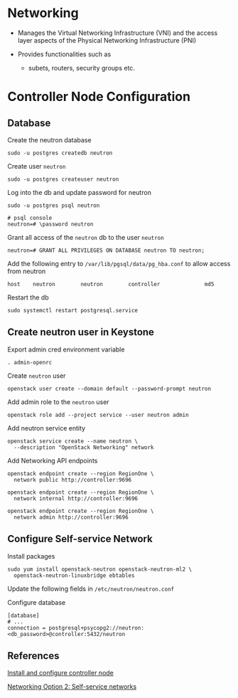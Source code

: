 # Networking

- Manages the Virtual Networking Infrastructure (VNI) and the access layer aspects
of the Physical Networking Infrastructure (PNI)

- Provides functionalities such as
    - subets, routers, security groups etc.

# Controller Node Configuration
## Database

Create the neutron database
```
sudo -u postgres createdb neutron
```

Create user `neutron`

```
sudo -u postgres createuser neutron
```

Log into the db and update password for neutron
```
sudo -u postgres psql neutron

# psql console
neutron=# \password neutron
```

Grant all access of the `neutron` db to the user `neutron`

```
neutron=# GRANT ALL PRIVILEGES ON DATABASE neutron TO neutron;
```

Add the following entry to `/var/lib/pgsql/data/pg_hba.conf` to allow access from neutron

```
host    neutron        neutron        controller              md5
```

Restart the db
```
sudo systemctl restart postgresql.service
```

## Create neutron user in Keystone
Export admin cred environment variable

```
. admin-openrc
```

Create `neutron` user
```
openstack user create --domain default --password-prompt neutron
```

Add admin role to the `neutron` user
```
openstack role add --project service --user neutron admin
```

Add neutron service entity
```
openstack service create --name neutron \
  --description "OpenStack Networking" network
```

Add Networking API endpoints
```
openstack endpoint create --region RegionOne \
  network public http://controller:9696

openstack endpoint create --region RegionOne \
  network internal http://controller:9696

openstack endpoint create --region RegionOne \
  network admin http://controller:9696
```

## Configure Self-service Network
Install packages
```
sudo yum install openstack-neutron openstack-neutron-ml2 \
  openstack-neutron-linuxbridge ebtables
```

Update the following fields in `/etc/neutron/neutron.conf`

Configure database
```
[database]
# ...
connection = postgresql+psycopg2://neutron:<db_password>@controller:5432/neutron
```


## References
[Install and configure controller node](https://docs.openstack.org/neutron/zed/install/controller-install-rdo.html)

[Networking Option 2: Self-service networks](https://docs.openstack.org/neutron/zed/install/controller-install-option2-rdo.html)
